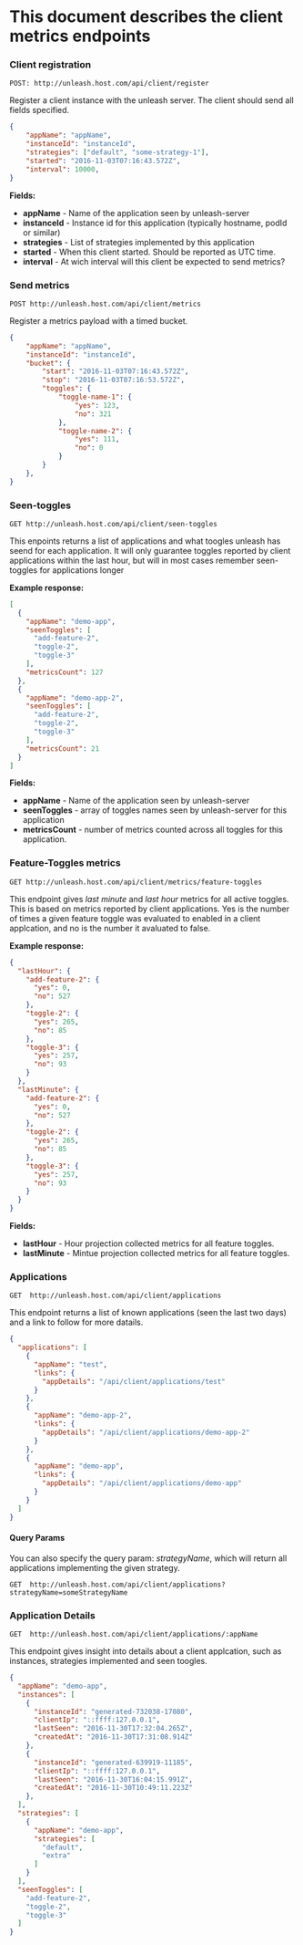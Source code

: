 # This document describes the client metrics endpoints

### Client registration

`POST: http://unleash.host.com/api/client/register`

Register a client instance with the unleash server. The client should send all fields specified. 

```json
{
    "appName": "appName",
    "instanceId": "instanceId",
    "strategies": ["default", "some-strategy-1"],
    "started": "2016-11-03T07:16:43.572Z",
    "interval": 10000,
}
```


**Fields:**

* **appName** - Name of the application seen by unleash-server
* **instanceId** - Instance id for this application (typically hostname, podId or similar)
* **strategies** - List of strategies implemented by this application
* **started** - When this client started. Should be reported as UTC time.
* **interval** - At wich interval will this client be expected to send metrics? 

### Send metrics

`POST http://unleash.host.com/api/client/metrics`

Register a metrics payload with a timed bucket. 

```json
{
    "appName": "appName",
    "instanceId": "instanceId",
    "bucket": {
        "start": "2016-11-03T07:16:43.572Z",
        "stop": "2016-11-03T07:16:53.572Z",
        "toggles": {
            "toggle-name-1": {
                "yes": 123,
                "no": 321
            },
            "toggle-name-2": {
                "yes": 111,
                "no": 0
            }
        }
    },
}
```


### Seen-toggles

`GET http://unleash.host.com/api/client/seen-toggles`

This enpoints returns a list of applications and what toogles 
unleash has seend for each application. It will only guarantee 
toggles reported by client applications within the last hour, but
will in most cases remember seen-toggles for applications longer

**Example response:** 

```json
[
  {
    "appName": "demo-app",
    "seenToggles": [
      "add-feature-2",
      "toggle-2",
      "toggle-3"
    ],
    "metricsCount": 127
  },
  {
    "appName": "demo-app-2",
    "seenToggles": [
      "add-feature-2",
      "toggle-2",
      "toggle-3"
    ],
    "metricsCount": 21
  }
]
```

**Fields:**

* **appName** - Name of the application seen by unleash-server
* **seenToggles** - array of toggles names seen by unleash-server for this application
* **metricsCount** - number of metrics counted across all toggles for this application.  


### Feature-Toggles metrics

`GET http://unleash.host.com/api/client/metrics/feature-toggles`

This endpoint gives _last minute_ and _last hour_ metrics for all active toggles. This is based on 
metrics reported by client applications. Yes is the number of times a given feature toggle 
was evaluated to enabled in a client applcation, and no is the number it avaluated to false. 



**Example response:** 

```json
{
  "lastHour": {
    "add-feature-2": {
      "yes": 0,
      "no": 527
    },
    "toggle-2": {
      "yes": 265,
      "no": 85
    },
    "toggle-3": {
      "yes": 257,
      "no": 93
    }
  },
  "lastMinute": {
    "add-feature-2": {
      "yes": 0,
      "no": 527
    },
    "toggle-2": {
      "yes": 265,
      "no": 85
    },
    "toggle-3": {
      "yes": 257,
      "no": 93
    }
  }
}
```

**Fields:**

* **lastHour** - Hour projection collected metrics for all feature toggles. 
* **lastMinute** - Mintue projection collected metrics for all feature toggles. 


### Applications

`GET  http://unleash.host.com/api/client/applications`

This endpoint returns a list of known applications (seen the last two days) and 
a link to follow for more datails.  


```json
{
  "applications": [
    {
      "appName": "test",
      "links": {
        "appDetails": "/api/client/applications/test"
      }
    },
    {
      "appName": "demo-app-2",
      "links": {
        "appDetails": "/api/client/applications/demo-app-2"
      }
    },
    {
      "appName": "demo-app",
      "links": {
        "appDetails": "/api/client/applications/demo-app"
      }
    }
  ]
}
```

#### Query Params
You can also specify the query param: _strategyName_, which will return all applications 
implementing the given strategy.

`GET  http://unleash.host.com/api/client/applications?strategyName=someStrategyName`




### Application Details

`GET  http://unleash.host.com/api/client/applications/:appName`

This endpoint gives insight into details about a client applcation, such as instances, 
strategies implemented and seen toogles. 




```json
{
  "appName": "demo-app",
  "instances": [
    {
      "instanceId": "generated-732038-17080",
      "clientIp": "::ffff:127.0.0.1",
      "lastSeen": "2016-11-30T17:32:04.265Z",
      "createdAt": "2016-11-30T17:31:08.914Z"
    },
    {
      "instanceId": "generated-639919-11185",
      "clientIp": "::ffff:127.0.0.1",
      "lastSeen": "2016-11-30T16:04:15.991Z",
      "createdAt": "2016-11-30T10:49:11.223Z"
    },
  ],
  "strategies": [
    {
      "appName": "demo-app",
      "strategies": [
        "default",
        "extra"
      ]
    }
  ],
  "seenToggles": [
    "add-feature-2",
    "toggle-2",
    "toggle-3"
  ]
}
```